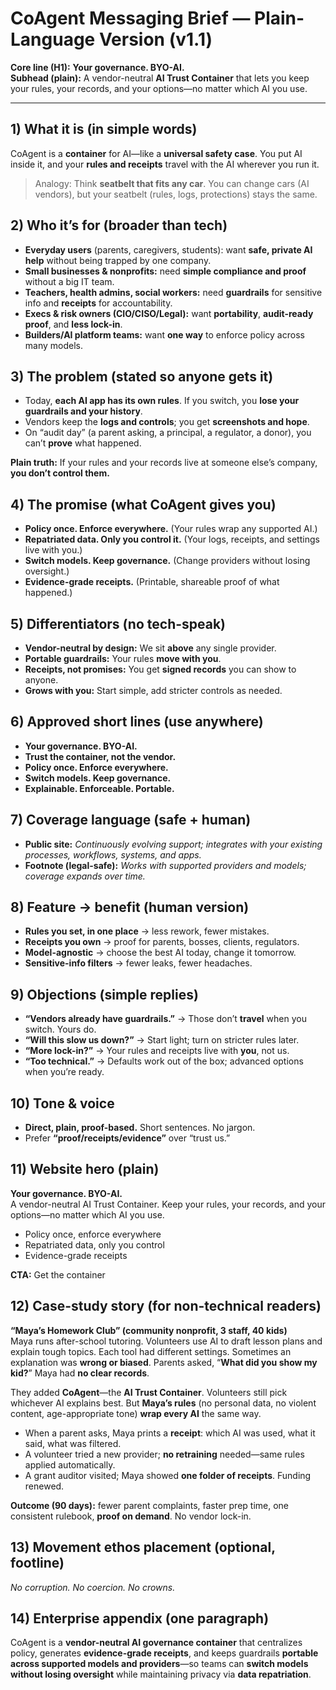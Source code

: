 # CoAgent Messaging Brief — Plain-Language Version (v1.1)

**Core line (H1):** **Your governance. BYO-AI.**  
**Subhead (plain):** A vendor-neutral **AI Trust Container** that lets you keep your rules, your records, and your options—no matter which AI you use.

---

## 1) What it is (in simple words)
CoAgent is a **container** for AI—like a **universal safety case**. You put AI inside it, and your **rules and receipts** travel with the AI wherever you run it.

> Analogy: Think **seatbelt that fits any car**. You can change cars (AI vendors), but your seatbelt (rules, logs, protections) stays the same.

## 2) Who it’s for (broader than tech)
- **Everyday users** (parents, caregivers, students): want **safe, private AI help** without being trapped by one company.  
- **Small businesses & nonprofits:** need **simple compliance and proof** without a big IT team.  
- **Teachers, health admins, social workers:** need **guardrails** for sensitive info and **receipts** for accountability.  
- **Execs & risk owners (CIO/CISO/Legal):** want **portability**, **audit-ready proof**, and **less lock-in**.  
- **Builders/AI platform teams:** want **one way** to enforce policy across many models.

## 3) The problem (stated so anyone gets it)
- Today, **each AI app has its own rules**. If you switch, you **lose your guardrails and your history**.  
- Vendors keep the **logs and controls**; you get **screenshots and hope**.  
- On “audit day” (a parent asking, a principal, a regulator, a donor), you can’t **prove** what happened.

**Plain truth:** If your rules and your records live at someone else’s company, **you don’t control them.**

## 4) The promise (what CoAgent gives you)
- **Policy once. Enforce everywhere.** (Your rules wrap any supported AI.)  
- **Repatriated data. Only you control it.** (Your logs, receipts, and settings live with you.)  
- **Switch models. Keep governance.** (Change providers without losing oversight.)  
- **Evidence-grade receipts.** (Printable, shareable proof of what happened.)

## 5) Differentiators (no tech-speak)
- **Vendor-neutral by design:** We sit **above** any single provider.  
- **Portable guardrails:** Your rules **move with you**.  
- **Receipts, not promises:** You get **signed records** you can show to anyone.  
- **Grows with you:** Start simple, add stricter controls as needed.

## 6) Approved short lines (use anywhere)
- **Your governance. BYO-AI.**  
- **Trust the container, not the vendor.**  
- **Policy once. Enforce everywhere.**  
- **Switch models. Keep governance.**  
- **Explainable. Enforceable. Portable.**

## 7) Coverage language (safe + human)
- **Public site:** *Continuously evolving support; integrates with your existing processes, workflows, systems, and apps.*  
- **Footnote (legal-safe):** *Works with supported providers and models; coverage expands over time.*

## 8) Feature → benefit (human version)
- **Rules you set, in one place** → less rework, fewer mistakes.  
- **Receipts you own** → proof for parents, bosses, clients, regulators.  
- **Model-agnostic** → choose the best AI today, change it tomorrow.  
- **Sensitive-info filters** → fewer leaks, fewer headaches.

## 9) Objections (simple replies)
- **“Vendors already have guardrails.”** → Those don’t **travel** when you switch. Yours do.  
- **“Will this slow us down?”** → Start light; turn on stricter rules later.  
- **“More lock-in?”** → Your rules and receipts live with **you**, not us.  
- **“Too technical.”** → Defaults work out of the box; advanced options when you’re ready.

## 10) Tone & voice
- **Direct, plain, proof-based.** Short sentences. No jargon.  
- Prefer **“proof/receipts/evidence”** over “trust us.”

## 11) Website hero (plain)
**Your governance. BYO-AI.**  
A vendor-neutral AI Trust Container. Keep your rules, your records, and your options—no matter which AI you use.  
- Policy once, enforce everywhere  
- Repatriated data, only you control  
- Evidence-grade receipts

**CTA:** Get the container

## 12) Case-study story (for non-technical readers)
**“Maya’s Homework Club” (community nonprofit, 3 staff, 40 kids)**  
Maya runs after-school tutoring. Volunteers use AI to draft lesson plans and explain tough topics. Each tool had different settings. Sometimes an explanation was **wrong or biased**. Parents asked, “**What did you show my kid?**” Maya had **no clear records**.

They added **CoAgent**—the **AI Trust Container**. Volunteers still pick whichever AI explains best. But **Maya’s rules** (no personal data, no violent content, age-appropriate tone) **wrap every AI** the same way.

- When a parent asks, Maya prints a **receipt**: which AI was used, what it said, what was filtered.  
- A volunteer tried a new provider; **no retraining** needed—same rules applied automatically.  
- A grant auditor visited; Maya showed **one folder of receipts**. Funding renewed.

**Outcome (90 days):** fewer parent complaints, faster prep time, one consistent rulebook, **proof on demand**. No vendor lock-in.

## 13) Movement ethos placement (optional, footline)
*No corruption. No coercion. No crowns.*

## 14) Enterprise appendix (one paragraph)
CoAgent is a **vendor-neutral AI governance container** that centralizes policy, generates **evidence-grade receipts**, and keeps guardrails **portable across supported models and providers**—so teams can **switch models without losing oversight** while maintaining privacy via **data repatriation**.
